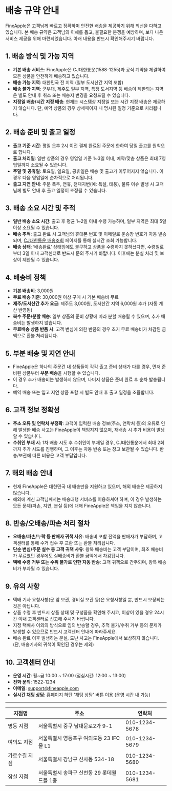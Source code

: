 # 배송 규약 안내

FineApple은 고객님께 빠르고 정확하며 안전한 배송을 제공하기 위해 최선을 다하고 있습니다. 본 배송 규약은 고객님의 이해를 돕고, 불필요한 분쟁을 예방하며, 보다 나은 서비스 제공을 위해 마련되었습니다. 아래 내용을 반드시 확인해주시기 바랍니다.

## 1. 배송 방식 및 가능 지역

- **기본 배송 서비스**: FineApple은 CJ대한통운(1588-1255)과 공식 계약을 체결하여 모든 상품을 안전하게 배송하고 있습니다.
- **배송 가능 지역**: 대한민국 전 지역 (일부 도서산간 지역 포함)
- **배송 불가 지역**: 군부대, 제주도 일부 지역, 특정 도서지역 등 배송이 제한되는 지역은 별도 안내 후 취소 또는 배송지 변경을 요청드릴 수 있습니다.
- **지정일 배송/시간 지정 배송**: 현재는 시스템상 지정일 또는 시간 지정 배송은 제공하지 않습니다. 단, 예약 상품의 경우 상세페이지 내 명시된 일정 기준으로 처리됩니다.

## 2. 배송 준비 및 출고 일정

- **출고 기준 시간**: 평일 오후 2시 이전 결제 완료된 주문에 한하여 당일 출고를 원칙으로 합니다.
- **출고 처리일**: 일반 상품의 경우 영업일 기준 1~3일 이내, 예약/맞춤 상품은 최대 7영업일까지 소요될 수 있습니다.
- **주말 및 공휴일**: 토요일, 일요일, 공휴일은 배송 및 출고가 이루어지지 않습니다. 이 경우 다음 영업일에 순차적으로 처리됩니다.
- **출고 지연 안내**: 주문 폭주, 연휴, 천재지변(예: 폭설, 태풍), 물류 이슈 발생 시 고객님께 별도 안내 후 출고 일정이 조정될 수 있습니다.

## 3. 배송 소요 시간 및 추적

- **일반 배송 소요 시간**: 출고 후 평균 1~2일 이내 수령 가능하며, 일부 지역은 최대 5일 이상 소요될 수 있습니다.
- **배송 추적**: 출고 완료 시 고객님의 휴대폰 번호 및 이메일로 운송장 번호가 자동 발송되며, [CJ대한통운 배송조회](https://www.cjlogistics.com/ko/tool/parcel/tracking) 페이지를 통해 실시간 조회 가능합니다.
- **배송 상태**: ‘배송완료’ 상태임에도 불구하고 상품을 수령하지 못하셨다면, 수령일로부터 3일 이내 고객센터로 반드시 문의 주시기 바랍니다. 이후에는 분실 처리 및 보상이 제한될 수 있습니다.

## 4. 배송비 정책

- **기본 배송비**: 3,000원
- **무료 배송 기준**: 30,000원 이상 구매 시 기본 배송비 무료
- **제주/도서산간 추가 요금**: 제주도 3,000원, 도서산간 지역 6,000원 추가 (자동 계산 반영됨)
- **복수 주문/분할 배송**: 일부 상품의 준비 상황에 따라 분할 배송될 수 있으며, 추가 배송비는 발생하지 않습니다.
- **무료배송 상품 반품 시**: 고객 변심에 의한 반품의 경우 초기 무료 배송비가 차감된 금액으로 환불 처리됩니다.

## 5. 부분 배송 및 지연 안내

- FineApple은 하나의 주문건 내 상품들이 각각 출고 준비 상태가 다를 경우, 먼저 준비된 상품부터 **부분 배송**을 시행할 수 있습니다.
- 이 경우 추가 배송비는 발생하지 않으며, 나머지 상품은 준비 완료 후 순차 발송됩니다.
- 예약 배송 또는 입고 지연 상품 포함 시 별도 안내 후 출고 일정을 조율합니다.

## 6. 고객 정보 정확성

- **주소 오류 및 연락처 부정확**: 고객이 입력한 배송 정보(주소, 연락처 등)의 오류로 인해 발생한 배송 사고는 FineApple이 책임지지 않으며, 재배송 시 추가 비용이 발생할 수 있습니다.
- **수취인 부재 시**: 1차 배송 시도 후 수취인이 부재일 경우, CJ대한통운에서 최대 2회까지 추가 시도를 진행하며, 그 이후는 자동 반송 또는 창고 보관될 수 있습니다. 반송/보관에 따른 비용은 고객 부담입니다.

## 7. 해외 배송 안내

- 현재 FineApple은 대한민국 내 배송만을 지원하고 있으며, 해외 배송은 제공하지 않습니다.
- 해외에 계신 고객님께서는 배송대행 서비스를 이용하셔야 하며, 이 경우 발생하는 모든 문제(파손, 지연, 분실 등)에 대해 FineApple은 책임을 지지 않습니다.

## 8. 반송/오배송/파손 처리 절차

- **오배송/파손/누락 등 판매자 귀책 사유**: 배송비 포함 전액을 판매자가 부담하며, 고객센터를 통해 수거 접수 후 교환 또는 환불 처리됩니다.
- **단순 변심/주문 실수 등 고객 귀책 사유**: 왕복 배송비는 고객 부담이며, 최초 배송비가 무료였던 경우에도 실배송비가 환불 금액에서 차감됩니다.
- **택배 수령 거부 또는 수취 불가로 인한 자동 반송**: 고객 귀책으로 간주되며, 왕복 배송비가 부과될 수 있습니다.

## 9. 유의 사항

- 택배 기사 요청사항(문 앞 보관, 경비실 보관 등)은 요청사항일 뿐, 반드시 보장되는 것은 아닙니다.
- 상품 수령 후 반드시 상품 상태 및 구성품을 확인해 주시고, 이상이 있을 경우 24시간 이내 고객센터로 신고해 주시기 바랍니다.
- 지정 택배사 이외의 방식으로 임의 반송할 경우, 추적 불가/수취 거부 등의 문제가 발생할 수 있으므로 반드시 고객센터 안내에 따라주세요.
- 배송 완료 이후 발생하는 분실, 도난 사고는 FineApple에서 보상하지 않습니다. (단, 배송기사의 귀책이 확인된 경우는 제외)

## 10. 고객센터 안내

- **운영 시간**: 월~금 10:00 ~ 17:00 (점심시간: 12:00 ~ 13:00)
- **전화 문의**: 1522-1234
- **이메일**: support@fineapple.com
- **실시간 채팅 상담**: 홈페이지 하단 '채팅 상담' 버튼 이용 (운영 시간 내 가능)

---

| 지점명         | 주소                                          | 연락처          |
|----------------|-----------------------------------------------|-----------------|
| 명동 지점      | 서울특별시 중구 남대문로2가 9-1              | 010-1234-5678   |
| 여의도 지점    | 서울특별시 영등포구 여의도동 23 IFC몰 L1     | 010-1234-5679   |
| 가로수길 지점  | 서울특별시 강남구 신사동 534-18              | 010-1234-5680   |
| 잠실 지점      | 서울특별시 송파구 신천동 29 롯데월드몰 1층   | 010-1234-5681   |
